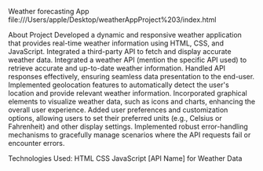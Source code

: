 Weather forecasting App
file:///Users/apple/Desktop/weatherAppProject%203/index.html

About Project
Developed a dynamic and responsive weather application that provides real-time weather information using HTML, CSS, and JavaScript. Integrated a third-party API to fetch and display accurate weather data.
Integrated a weather API (mention the specific API used) to retrieve accurate and up-to-date weather information.
Handled API responses effectively, ensuring seamless data presentation to the end-user.
Implemented geolocation features to automatically detect the user's location and provide relevant weather information.
Incorporated graphical elements to visualize weather data, such as icons and charts, enhancing the overall user experience.
Added user preferences and customization options, allowing users to set their preferred units (e.g., Celsius or Fahrenheit) and other display settings.
Implemented robust error-handling mechanisms to gracefully manage scenarios where the API requests fail or encounter errors.

Technologies Used:
HTML
CSS
JavaScript
[API Name] for Weather Data
